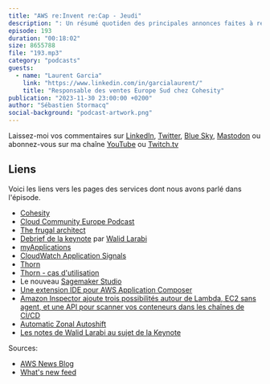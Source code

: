 ```yaml
---
title: "AWS re:Invent re:Cap - Jeudi"
description: ": Un résumé quotiden des principales annonces faites à re:Invent 2023. Enregistré à Las Vegas le jeudi 30 novembre 2023."
episode: 193
duration: "00:18:02"
size: 8655788
file: "193.mp3"
category: "podcasts"
guests:
  - name: "Laurent Garcia"
    link: "https://www.linkedin.com/in/garcialaurent/"
    title: "Responsable des ventes Europe Sud chez Cohesity"
publication: "2023-11-30 23:00:00 +0200"
author: "Sébastien Stormacq"
social-background: "podcast-artwork.png"
---
```


Laissez-moi vos commentaires sur [LinkedIn](https://www.linkedin.com/in/sebastienstormacq/), [Twitter](https://twitter.com/sebsto), [Blue Sky](https://bsky.app/profile/sebsto.bsky.social), [Mastodon](https://awscommunity.social/@sebsto) ou abonnez-vous sur ma chaîne [YouTube](https://www.youtube.com/sebsto) ou [Twitch.tv](https://www.twitch.tv/sebAWS)

## Liens

Voici les liens vers les pages des services dont nous avons parlé dans l'épisode.

- [Cohesity](https://www.cohesity.com/)
- [Cloud Community Europe Podcast](https://podcasts.apple.com/ch/podcast/cloud-community-europe/id1688223133)
- [The frugal architect](https://www.thefrugalarchitect.com/)
- [Debrief de la keynote](https://walid.io/re-invent-2023-warner-vogels-keynote-recap-ad2e24a33676) par [Walid Larabi](https://www.linkedin.com/in/larabi/)
- [myApplications](https://aws.amazon.com/blogs/aws/new-myapplications-in-the-aws-management-console-simplifies-managing-your-application-resources/)
- [CloudWatch Application Signals](https://aws.amazon.com/blogs/aws/amazon-cloudwatch-application-signals-for-automatic-instrumentation-of-your-applications-preview/)
- [Thorn](https://www.thorn.org/child-pornography-and-abuse-statistics/)
- [Thorn - cas d'utilisation](https://aws.amazon.com/solutions/case-studies/thorn/)
- Le nouveau [Sagemaker Studio](https://aws.amazon.com/blogs/aws/amazon-sagemaker-studio-adds-web-based-interface-code-editor-flexible-workspaces-and-streamlines-user-onboarding/)
- [Une extension IDE pour AWS Application Composer](https://aws.amazon.com/blogs/aws/ide-extension-for-aws-application-composer-enhances-visual-modern-applications-development-with-ai-generated-iac/)
- [Amazon Inspector ajoute trois possibilités autour de Lambda, EC2 sans agent, et une API pour scanner vos conteneurs dans les chaînes de CI/CD](https://aws.amazon.com/blogs/aws/three-new-capabilities-for-amazon-inspector-broaden-the-realm-of-vulnerability-scanning-for-workloads/)
- [Automatic Zonal Autoshift](https://aws.amazon.com/blogs/aws/zonal-autoshift-automatically-shift-your-traffic-away-from-availability-zones-when-we-detect-potential-issues/)
- [Les notes de Walid Larabi au sujet de la Keynote ](https://walid.io/re-invent-2023-warner-vogels-keynote-recap-ad2e24a33676)

Sources: 

- [AWS News Blog](https://aws.amazon.com/blogs/aws/)
- [What's new feed](https://aws.amazon.com/about-aws/whats-new/2023/)
